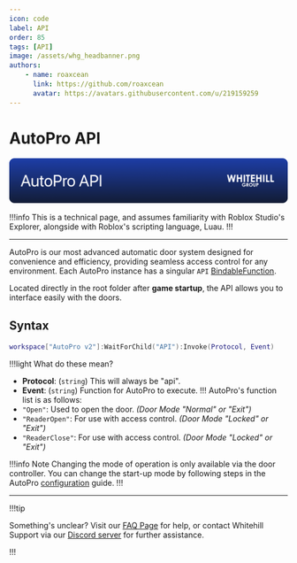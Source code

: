 ```yaml
---
icon: code
label: API
order: 85
tags: [API]
image: /assets/whg_headbanner.png
authors: 
    - name: roaxcean
      link: https://github.com/roaxcean
      avatar: https://avatars.githubusercontent.com/u/219159259
---
```

# AutoPro API

![](/assets/banners/whg_apapi.png)

!!!info
This is a technical page, and assumes familiarity with Roblox Studio's Explorer, alongside with Roblox's scripting language, Luau.
!!!

---

AutoPro is our most advanced automatic door system designed for convenience and efficiency, providing seamless access control for any environment. Each AutoPro instance has a singular `API` [BindableFunction](https://create.roblox.com/docs/reference/engine/classes/BindableFunction).

Located directly in the root folder after **game startup**, the API allows you to interface easily with the doors.

## Syntax

```lua
workspace["AutoPro v2"]:WaitForChild("API"):Invoke(Protocol, Event)
```
!!!light What do these mean?
- **Protocol**: (`string`) This will always be "api".
- **Event**: (`string`) Function for AutoPro to execute.
!!!
AutoPro's function list is as follows:
- `"Open"`: Used to open the door. _(Door Mode "Normal" or "Exit")_
- `"ReaderOpen"`: For use with access control. _(Door Mode "Locked" or "Exit")_
- `"ReaderClose"`: For use with access control. _(Door Mode "Locked" or "Exit")_

!!!info Note
Changing the mode of operation is only available via the door controller. You can change the start-up mode by following steps in the AutoPro [configuration](/autopro/configuration.md) guide.
!!!

---

!!!tip

Something's unclear? Visit our [FAQ Page](/faq.md) for help, or contact Whitehill Support via our [Discord server](https://discord.whitehill.group/) for further assistance.

!!!
